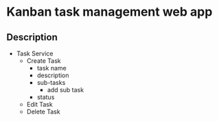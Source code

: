 # Kanban task management web app

## Description

- Task Service
  - Create Task
    - task name
    - description
    - sub-tasks
      - add sub task
    - status
  - Edit Task
  - Delete Task
